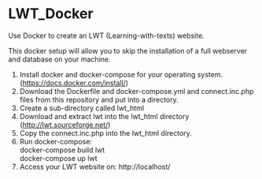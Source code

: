 # LWT_Docker
Use Docker to create an LWT (Learning-with-texts) website. 

This docker setup will allow you to skip the installation of a full webserver and database on your machine. 

1) Install docker and docker-compose for your operating system. (https://docs.docker.com/install/)
2) Download the Dockerfile and docker-compose.yml and connect.inc.php files from this repository and put into a directory.
3) Create a sub-directory called lwt_html
4) Download and extract lwt into the lwt_html directory (http://lwt.sourceforge.net/)
5) Copy the connect.inc.php into the lwt_html directory.
6) Run docker-compose:
  <BR>docker-compose build lwt
  <BR>docker-compose up lwt
7) Access your LWT website on: http://localhost/
